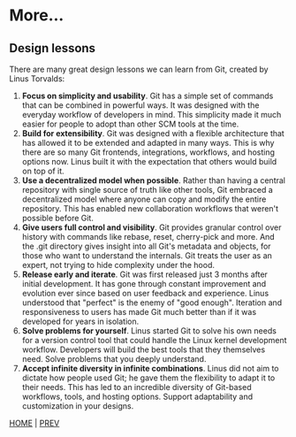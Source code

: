 # More...

## Design lessons

There are many great design lessons we can learn from Git, created by Linus Torvalds:
1. **Focus on simplicity and usability**. Git has a simple set of commands that can be combined in powerful ways. It was designed with the everyday workflow of developers in mind. This simplicity made it much easier for people to adopt than other SCM tools at the time.
2. **Build for extensibility**. Git was designed with a flexible architecture that has allowed it to be extended and adapted in many ways. This is why there are so many Git frontends, integrations, workflows, and hosting options now. Linus built it with the expectation that others would build on top of it.
3. **Use a decentralized model when possible**. Rather than having a central repository with single source of truth like other tools, Git embraced a decentralized model where anyone can copy and modify the entire repository. This has enabled new collaboration workflows that weren't possible before Git.
4. **Give users full control and visibility**. Git provides granular control over history with commands like rebase, reset, cherry-pick and more. And the .git directory gives insight into all Git's metadata and objects, for those who want to understand the internals. Git treats the user as an expert, not trying to hide complexity under the hood.
5. **Release early and iterate**. Git was first released just 3 months after initial development. It has gone through constant improvement and evolution ever since based on user feedback and experience. Linus understood that "perfect" is the enemy of "good enough". Iteration and responsiveness to users has made Git much better than if it was developed for years in isolation.
6. **Solve problems for yourself**. Linus started Git to solve his own needs for a version control tool that could handle the Linux kernel development workflow. Developers will build the best tools that they themselves need. Solve problems that you deeply understand.
7. **Accept infinite diversity in infinite combinations**. Linus did not aim to dictate how people used Git; he gave them the flexibility to adapt it to their needs. This has led to an incredible diversity of Git-based workflows, tools, and hosting options. Support adaptability and customization in your designs.

[HOME](../README.md) | [PREV](./code_review.md)
